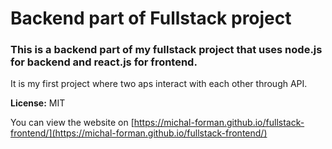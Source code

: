 # Backend part of Fullstack project

### This is a backend part of my fullstack project that uses node.js for backend and react.js for frontend.

It is my first project where two aps interact with each other through API.

**License:** MIT

You can view the website on [https://michal-forman.github.io/fullstack-frontend/](https://michal-forman.github.io/fullstack-frontend/)